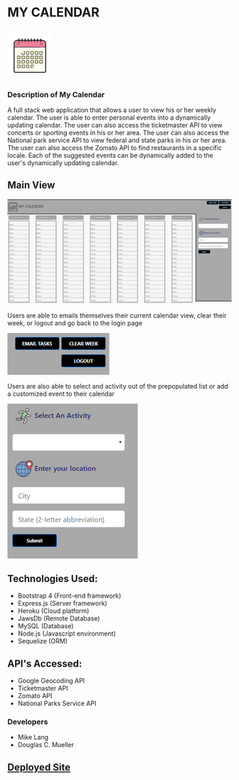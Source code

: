 # MY CALENDAR    
![calendar](readImages/calendar.png)
-----------------------------------
### Description of My Calendar  
A full stack web application that allows a user to view his or her weekly calendar.  The user is able to enter personal
events into a dynamically updating calendar.  The user can also access the ticketmaster API to view concerts or sporting
events in his or her area.  The user can also access the National park service API to view federal and state parks in his or 
her area.  The user can also access the Zomato API to find restaurants in a specific locale.  Each of the suggested events 
can be dynamically added to the user's dynamically updating calendar.

## Main View
![Site View](readImages/siteView.png)

Users are able to emails themselves their current calendar view, clear their week, or logout and go back to the login page

![Actions](readImages/actions.png)

Users are also able to select and activity out of the prepopulated list or add a customized event to their calendar

![Event Create](readImages/eventCreate.png)

## Technologies Used:
- Bootstrap 4 (Front-end framework)
- Express.js (Server framework)
- Heroku (Cloud platform)
- JawsDb (Remote Database)
- MySQL (Database)
- Node.js (Javascript environment)
- Sequelize (ORM)

## API's Accessed:
- Google Geocoding API
- Ticketmaster API
- Zomato API
- National Parks Service API

### Developers
- Mike Lang 
- Douglas C. Mueller





## [Deployed Site](https://shrouded-hollows-79683.herokuapp.com/)